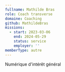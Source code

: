 ```yaml
---
fullname: Mathilde Bras
role: Coach transverse
domaine: Coaching
github: MathildeBras
missions:
  - start: 2023-03-06
    end: 2024-05-29
    status: service
    employer: ''
memberType: autre
---
```

Numérique d'intérêt général